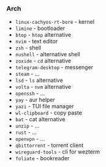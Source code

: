 ### Arch
- `linux-cachyos-rt-bore` - kernel
- `limine` - bootloader
- `btop` - `htop` alternative
- `nvim` - text editor
- `zsh` - shell
- `nushell` - alternative shell
- `zoxide` - `cd` alternative
- `telegram-desktop` - messenger
- `steam` - ...
- `lsd` - `ls` alternative
- `volta` - `nvm` alternative
- `openssh` - ...
- `yay` - aur helper
- `yazi` - TUI file manager
- `wl-clipboard` - copy paste
- `bat` - cat alternative
- `unzip` - ...
- `rust` - ...
- `openvpn` - ...
- `qbittorrent` - torrent client
- `wireguard-tools` - cli for wezterm
- `foliate` - bookreader
